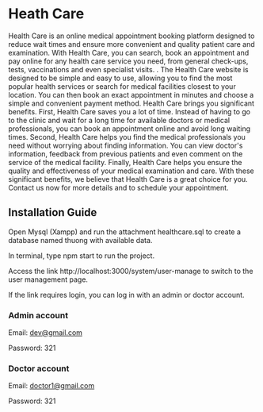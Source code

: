 # Heath Care

Health Care is an online medical appointment booking platform designed to reduce wait times and ensure more convenient and quality patient care and examination. With Health Care, you can search, book an appointment and pay online for any health care service you need, from general check-ups, tests, vaccinations and even specialist visits. . The Health Care website is designed to be simple and easy to use, allowing you to find the most popular health services or search for medical facilities closest to your location. You can then book an exact appointment in minutes and choose a simple and convenient payment method. Health Care brings you significant benefits. First, Health Care saves you a lot of time. Instead of having to go to the clinic and wait for a long time for available doctors or medical professionals, you can book an appointment online and avoid long waiting times. Second, Health Care helps you find the medical professionals you need without worrying about finding information. You can view doctor's information, feedback from previous patients and even comment on the service of the medical facility. Finally, Health Care helps you ensure the quality and effectiveness of your medical examination and care. With these significant benefits, we believe that Health Care is a great choice for you. Contact us now for more details and to schedule your appointment.

## Installation Guide

Open Mysql (Xampp) and run the attachment healthcare.sql to create a database named thuong with available data.

In terminal, type npm start to run the project.

Access the link http://localhost:3000/system/user-manage to switch to the user management page.

If the link requires login, you can log in with an admin or doctor account.

### Admin account

Email: dev@gmail.com

Password: 321

### Doctor account

Email: doctor1@gmail.com

Password: 321
